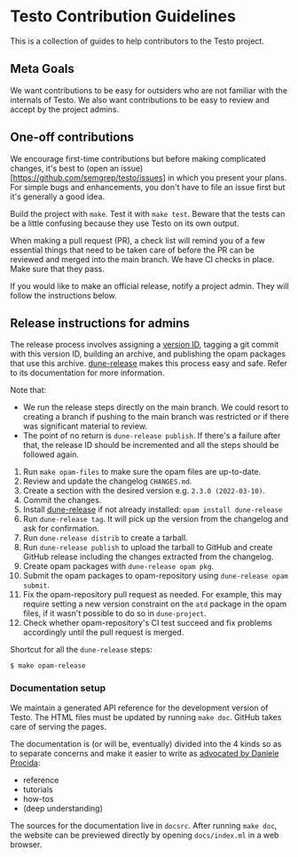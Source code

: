 Testo Contribution Guidelines
==

This is a collection of guides to help contributors to the Testo project.

Meta Goals
--

We want contributions to be easy for outsiders who are not familiar with
the internals of Testo. We also want contributions to be easy to
review and accept by the project admins.

One-off contributions
--

We encourage first-time contributions
but before making complicated changes, it's best to (open an
issue)[https://github.com/semgrep/testo/issues] in which you present
your plans. For simple bugs and enhancements, you don't have to file
an issue first but it's generally a good idea.

Build the project with `make`. Test it with `make test`. Beware that
the tests can be a little confusing because they use Testo on its
own output.

When making a pull request (PR), a check list will remind you of a few
essential things that need to be taken care of before the PR can be
reviewed and merged into the main branch. We have CI checks in place. Make
sure that they pass.

If you would like to make an official release, notify a project
admin. They will follow the instructions below.

Release instructions for admins
--

The release process involves assigning a
[version ID](https://semver.org/), tagging a git commit with this
version ID, building an archive, and publishing the opam packages that
use this archive.
[dune-release](https://github.com/ocamllabs/dune-release) makes this
process easy and safe. Refer to its documentation for more information.

Note that:
* We run the release steps directly on the main branch. We could
  resort to creating a branch if pushing to the main branch was
  restricted or if there was significant material to review.
* The point of no return is `dune-release publish`. If there's a
  failure after that, the release ID should be incremented and all the
  steps should be followed again.

1. Run `make opam-files` to make sure the opam files are up-to-date.
2. Review and update the changelog `CHANGES.md`.
3. Create a section with the desired version e.g. `2.3.0
   (2022-03-10)`.
4. Commit the changes.
5. Install [dune-release](https://github.com/ocamllabs/dune-release)
   if not already installed:
   `opam install dune-release`
6. Run `dune-release tag`. It will pick up the version from the
   changelog and ask for confirmation.
7. Run `dune-release distrib` to create a tarball.
8. Run `dune-release publish` to upload the tarball to GitHub and
   create GitHub release including the changes extracted from the
   changelog.
9. Create opam packages with `dune-release opam pkg`.
10. Submit the opam packages to opam-repository using
   `dune-release opam submit`.
11. Fix the opam-repository pull request as needed. For example, this
    may require setting a new version constraint on the `atd` package
    in the opam files, if it wasn't possible to do so in
    `dune-project`.
12. Check whether opam-repository's CI test succeed and fix problems
    accordingly until the pull request is merged.

Shortcut for all the `dune-release` steps:
```
$ make opam-release
```

### Documentation setup

We maintain a generated API reference for the development version of Testo.
The HTML files must be updated by running `make doc`. GitHub takes
care of serving the pages.

The documentation is (or will be, eventually) divided into the 4 kinds
so as to separate concerns and make it easier to write
as [advocated by Daniele Procida](https://diataxis.fr/):

- reference
- tutorials
- how-tos
- (deep understanding)

The sources for the documentation live in `docsrc`. After running
`make doc`, the website can be previewed directly by opening
`docs/index.ml` in a web browser.
